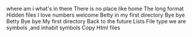 where am i
what's in there
There is no place like home
The long format
Hidden files
I love numbers
welcome
Betty in my first directory
Bye bye Betty
Bye bye My first directory
Back to the future
Lists
File type
we are symbols ,and inhabit symbols
Copy Html files
